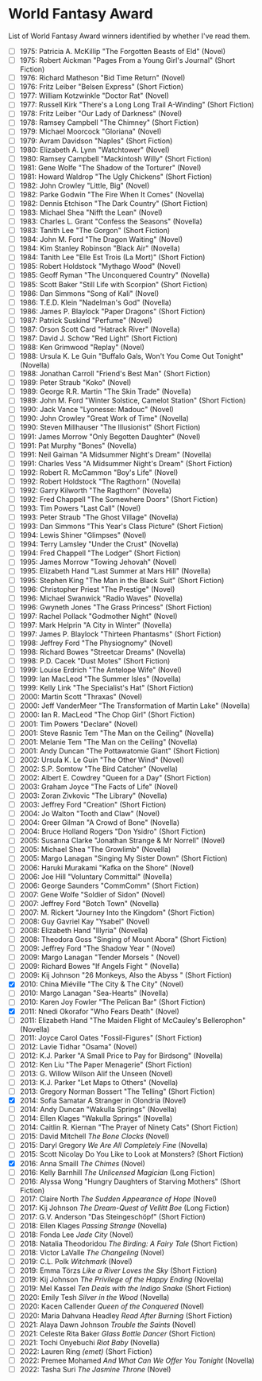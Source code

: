 # World Fantasy Award

List of World Fantasy Award winners identified by whether I've read them.

- [ ] 1975: Patricia A. McKillip "The Forgotten Beasts of Eld" (Novel)
- [ ] 1975: Robert Aickman "Pages From a Young Girl's Journal" (Short Fiction)
- [ ] 1976: Richard Matheson "Bid Time Return" (Novel)
- [ ] 1976: Fritz Leiber "Belsen Express" (Short Fiction)
- [ ] 1977: William Kotzwinkle "Doctor Rat" (Novel)
- [ ] 1977: Russell Kirk "There's a Long Long Trail A-Winding" (Short Fiction)
- [ ] 1978: Fritz Leiber "Our Lady of Darkness" (Novel)
- [ ] 1978: Ramsey Campbell "The Chimney" (Short Fiction)
- [ ] 1979: Michael Moorcock "Gloriana" (Novel)
- [ ] 1979: Avram Davidson "Naples" (Short Fiction)
- [ ] 1980: Elizabeth A. Lynn "Watchtower" (Novel)
- [ ] 1980: Ramsey Campbell "Mackintosh Willy" (Short Fiction)
- [ ] 1981: Gene Wolfe "The Shadow of the Torturer" (Novel)
- [ ] 1981: Howard Waldrop "The Ugly Chickens" (Short Fiction)
- [ ] 1982: John Crowley "Little, Big" (Novel)
- [ ] 1982: Parke Godwin "The Fire When It Comes" (Novella)
- [ ] 1982: Dennis Etchison "The Dark Country" (Short Fiction)
- [ ] 1983: Michael Shea "Nifft the Lean" (Novel)
- [ ] 1983: Charles L. Grant "Confess the Seasons" (Novella)
- [ ] 1983: Tanith Lee "The Gorgon" (Short Fiction)
- [ ] 1984: John M. Ford "The Dragon Waiting" (Novel)
- [ ] 1984: Kim Stanley Robinson "Black Air" (Novella)
- [ ] 1984: Tanith Lee "Elle Est Trois (La Mort)" (Short Fiction)
- [ ] 1985: Robert Holdstock "Mythago Wood" (Novel)
- [ ] 1985: Geoff Ryman "The Unconquered Country" (Novella)
- [ ] 1985: Scott Baker "Still Life with Scorpion" (Short Fiction)
- [ ] 1986: Dan Simmons "Song of Kali" (Novel)
- [ ] 1986: T.E.D. Klein "Nadelman's God" (Novella)
- [ ] 1986: James P. Blaylock "Paper Dragons" (Short Fiction)
- [ ] 1987: Patrick Suskind "Perfume" (Novel)
- [ ] 1987: Orson Scott Card "Hatrack River" (Novella)
- [ ] 1987: David J. Schow "Red Light" (Short Fiction)
- [ ] 1988: Ken Grimwood "Replay" (Novel)
- [ ] 1988: Ursula K. Le Guin "Buffalo Gals, Won't You Come Out Tonight" (Novella)
- [ ] 1988: Jonathan Carroll "Friend's Best Man" (Short Fiction)
- [ ] 1989: Peter Straub "Koko" (Novel)
- [ ] 1989: George R.R. Martin "The Skin Trade" (Novella)
- [ ] 1989: John M. Ford "Winter Solstice, Camelot Station" (Short Fiction)
- [ ] 1990: Jack Vance "Lyonesse: Madouc" (Novel)
- [ ] 1990: John Crowley "Great Work of Time" (Novella)
- [ ] 1990: Steven Millhauser "The Illusionist" (Short Fiction)
- [ ] 1991: James Morrow "Only Begotten Daughter" (Novel)
- [ ] 1991: Pat Murphy "Bones" (Novella)
- [ ] 1991: Neil Gaiman "A Midsummer Night's Dream" (Novella)
- [ ] 1991: Charles Vess "A Midsummer Night's Dream" (Short Fiction)
- [ ] 1992: Robert R. McCammon "Boy's Life" (Novel)
- [ ] 1992: Robert Holdstock "The Ragthorn" (Novella)
- [ ] 1992: Garry Kilworth "The Ragthorn" (Novella)
- [ ] 1992: Fred Chappell "The Somewhere Doors" (Short Fiction)
- [ ] 1993: Tim Powers "Last Call" (Novel)
- [ ] 1993: Peter Straub "The Ghost Village" (Novella)
- [ ] 1993: Dan Simmons "This Year's Class Picture" (Short Fiction)
- [ ] 1994: Lewis Shiner "Glimpses" (Novel)
- [ ] 1994: Terry Lamsley "Under the Crust" (Novella)
- [ ] 1994: Fred Chappell "The Lodger" (Short Fiction)
- [ ] 1995: James Morrow "Towing Jehovah" (Novel)
- [ ] 1995: Elizabeth Hand "Last Summer at Mars Hill" (Novella)
- [ ] 1995: Stephen King "The Man in the Black Suit" (Short Fiction)
- [ ] 1996: Christopher Priest "The Prestige" (Novel)
- [ ] 1996: Michael Swanwick "Radio Waves" (Novella)
- [ ] 1996: Gwyneth Jones "The Grass Princess" (Short Fiction)
- [ ] 1997: Rachel Pollack "Godmother Night" (Novel)
- [ ] 1997: Mark Helprin "A City in Winter" (Novella)
- [ ] 1997: James P. Blaylock "Thirteen Phantasms" (Short Fiction)
- [ ] 1998: Jeffrey Ford "The Physiognomy" (Novel)
- [ ] 1998: Richard Bowes "Streetcar Dreams" (Novella)
- [ ] 1998: P.D. Cacek "Dust Motes" (Short Fiction)
- [ ] 1999: Louise Erdrich "The Antelope Wife" (Novel)
- [ ] 1999: Ian MacLeod "The Summer Isles" (Novella)
- [ ] 1999: Kelly Link "The Specialist's Hat" (Short Fiction)
- [ ] 2000: Martin Scott "Thraxas" (Novel)
- [ ] 2000: Jeff VanderMeer "The Transformation of Martin Lake" (Novella)
- [ ] 2000: Ian R. MacLeod "The Chop Girl" (Short Fiction)
- [ ] 2001: Tim Powers "Declare" (Novel)
- [ ] 2001: Steve Rasnic Tem "The Man on the Ceiling" (Novella)
- [ ] 2001: Melanie Tem "The Man on the Ceiling" (Novella)
- [ ] 2001: Andy Duncan "The Pottawatomie Giant" (Short Fiction)
- [ ] 2002: Ursula K. Le Guin "The Other Wind" (Novel)
- [ ] 2002: S.P. Somtow "The Bird Catcher" (Novella)
- [ ] 2002: Albert E. Cowdrey "Queen for a Day" (Short Fiction)
- [ ] 2003: Graham Joyce "The Facts of Life" (Novel)
- [ ] 2003: Zoran Zivkovic "The Library" (Novella)
- [ ] 2003: Jeffrey Ford "Creation" (Short Fiction)
- [ ] 2004: Jo Walton "Tooth and Claw" (Novel)
- [ ] 2004: Greer Gilman "A Crowd of Bone" (Novella)
- [ ] 2004: Bruce Holland Rogers "Don Ysidro" (Short Fiction)
- [ ] 2005: Susanna Clarke "Jonathan Strange &amp; Mr Norrell" (Novel)
- [ ] 2005: Michael Shea "The Growlimb" (Novella)
- [ ] 2005: Margo Lanagan "Singing My Sister Down" (Short Fiction)
- [ ] 2006: Haruki Murakami "Kafka on the Shore" (Novel)
- [ ] 2006: Joe Hill "Voluntary Committal" (Novella)
- [ ] 2006: George Saunders "CommComm" (Short Fiction)
- [ ] 2007: Gene Wolfe "Soldier of Sidon" (Novel)
- [ ] 2007: Jeffrey Ford "Botch Town" (Novella)
- [ ] 2007: M. Rickert "Journey Into the Kingdom" (Short Fiction)
- [ ] 2008: Guy Gavriel Kay "Ysabel" (Novel)
- [ ] 2008: Elizabeth Hand "Illyria" (Novella)
- [ ] 2008: Theodora Goss "Singing of Mount Abora" (Short Fiction)
- [ ] 2009: Jeffrey Ford "The Shadow Year " (Novel)
- [ ] 2009: Margo Lanagan "Tender Morsels " (Novel)
- [ ] 2009: Richard Bowes "If Angels Fight " (Novella)
- [ ] 2009: Kij Johnson "26 Monkeys, Also the Abyss " (Short Fiction)
- [X] 2010: China Mi&eacute;ville "The City &amp; The City" (Novel)
- [ ] 2010: Margo Lanagan "Sea-Hearts" (Novella)
- [ ] 2010: Karen Joy Fowler "The Pelican Bar" (Short Fiction)
- [X] 2011: Nnedi Okorafor "Who Fears Death" (Novel)
- [ ] 2011: Elizabeth Hand "The Maiden Flight of McCauley's Bellerophon" (Novella)
- [ ] 2011: Joyce Carol Oates "Fossil-Figures" (Short Fiction)
- [ ] 2012: Lavie Tidhar "Osama" (Novel)
- [ ] 2012: K.J. Parker "A Small Price to Pay for Birdsong" (Novella)
- [ ] 2012: Ken Liu "The Paper Menagerie" (Short Fiction)
- [ ] 2013: G. Willow Wilson Alif the Unseen (Novel)
- [ ] 2013: K.J. Parker "Let Maps to Others" (Novella)
- [ ] 2013: Gregory Norman Bossert "The Telling" (Short Fiction)
- [X] 2014: Sofia Samatar A Stranger in Olondria (Novel)
- [ ] 2014: Andy Duncan "Wakulla Springs" (Novella)
- [ ] 2014: Ellen Klages "Wakulla Springs" (Novella)
- [ ] 2014: Caitlin R. Kiernan "The Prayer of Ninety Cats" (Short Fiction)
- [ ] 2015: David Mitchell _The Bone Clocks_ (Novel)
- [ ] 2015: Daryl Gregory _We Are All Completely Fine_ (Novella)
- [ ] 2015: Scott Nicolay Do You Like to Look at Monsters? (Short Fiction)
- [X] 2016: Anna Smaill _The Chimes_ (Novel)
- [ ] 2016: Kelly Barnhill _The Unlicensed Magician_ (Long Fiction)
- [ ] 2016: Alyssa Wong "Hungry Daughters of Starving Mothers" (Short Fiction)
- [ ] 2017: Claire North _The Sudden Appearance of Hope_ (Novel)
- [ ] 2017: Kij Johnson _The Dream-Quest of Vellitt Boe_ (Long Fiction)
- [ ] 2017: G.V. Anderson "Das Steingeschöpf" (Short Fiction)
- [ ] 2018: Ellen Klages _Passing Strange_ (Novella)
- [ ] 2018: Fonda Lee _Jade City_ (Novel)
- [ ] 2018: Natalia Theodoridou _The Birding: A Fairy Tale_ (Short Fiction)
- [ ] 2018: Victor LaValle _The Changeling_ (Novel)
- [ ] 2019: C.L. Polk _Witchmark_ (Novel)
- [ ] 2019: Emma Törzs _Like a River Loves the Sky_ (Short Fiction)
- [ ] 2019: Kij Johnson _The Privilege of the Happy Ending_ (Novella)
- [ ] 2019: Mel Kassel _Ten Deals with the Indigo Snake_ (Short Fiction)
- [ ] 2020: Emily Tesh _Silver in the Wood_ (Novella)
- [ ] 2020: Kacen Callender _Queen of the Conquered_ (Novel)
- [ ] 2020: Maria Dahvana Headley _Read After Burning_ (Short Fiction)
- [ ] 2021: Alaya Dawn Johnson _Trouble the Saints_ (Novel)
- [ ] 2021: Celeste Rita Baker _Glass Bottle Dancer_ (Short Fiction)
- [ ] 2021: Tochi Onyebuchi _Riot Baby_ (Novella)
- [ ] 2022: Lauren Ring _(emet)_ (Short Fiction)
- [ ] 2022: Premee Mohamed _And What Can We Offer You Tonight_ (Novella)
- [ ] 2022: Tasha Suri _The Jasmine Throne_ (Novel)
